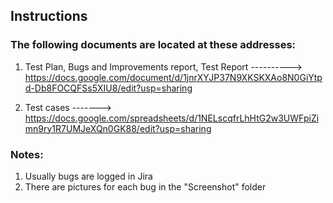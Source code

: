 ## Instructions
### The following documents are located at these addresses:

1. Test Plan, Bugs and Improvements report, Test Report    ---------->   https://docs.google.com/document/d/1jnrXYJP37N9XKSKXAo8N0GiYtpd-Db8FOCQFSs5XIU8/edit?usp=sharing

2. Test cases     ------->   https://docs.google.com/spreadsheets/d/1NELscqfrLhHtG2w3UWFpiZimn9ry1R7UMJeXQn0GK88/edit?usp=sharing

### Notes: 
1. Usually bugs are logged in Jira
2. There are pictures for each bug in the "Screenshot" folder
